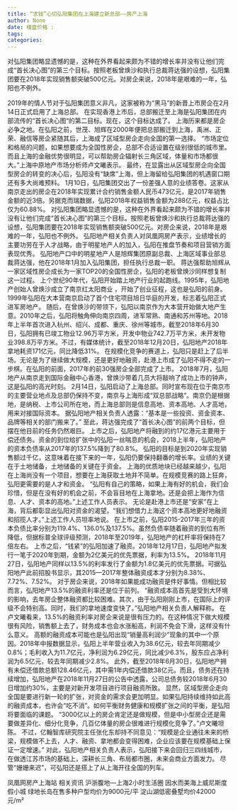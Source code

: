 ```yaml
---
title: “求钱”心切弘阳集团在上海建立新总部——房产上海
author: None
date: 楼盘价格 : 
tags: 
categories: 
---
```

对弘阳集团略显遗憾的是，这种在外界看起来颇为不错的增长率并没有让他们完成“首长决心图”的第三个目标。按照老板曾焕沙和执行总裁蒋达强的设想，弘阳集团要在2018年实现销售额突破500亿元。对房企来说，2018年是艰难的一年，弘阳也不例外。
<!-- more -->
2019年的情人节对于弘阳集团意义非凡，这家被称为“黑马”的新晋上市房企在2月14日正式启用了上海总部。
在实现香港上市后，总部搬迁至上海是弘阳集团在内部流传的“首长决心图“的第二目标。现在，这个目标达成了。
上海历来都是房企必争之地。在弘阳之前，世茂、旭辉在2000年便把总部搬迁到上海，禹洲、正荣、融信等房企紧随其后，上海成了区域型房企走向全国的第一选择。
“市场定位和格局的问题，如果想要成为全国性房企，总部不合适设置在级别很低的城市里。而且上海的金融优势很明显，可以帮助房企辐射长三角区域，体量和市场都很大。”上海中原地产市场分析师卢文曦表示。
最终，在显露出从区域型房企向全国型房企的转变的决心后，弘阳没有“缺席”上海，但上海留给弘阳集团的机遇窗口期还有多大尚难预料。
1月10日，弘阳集团交出了一份差强人意的业绩答卷。这家从南京走出的房企在2018年实现累计合约销售金额人民币473亿元，是2017年销售金额的近3倍。另据克而瑞数据，弘阳2018年权益销售金额为288亿元，权益占比仅为60.88%。
对弘阳集团略显遗憾的是，这种在外界看起来颇为不错的增长率并没有让他们完成“首长决心图”的第三个目标。按照老板曾焕沙和执行总裁蒋达强的设想，弘阳集团要在2018年实现销售额突破500亿元。对房企来说，2018年是艰难的一年，弘阳也不例外。
弘阳地产相关负责人对凤凰网房产表示，业绩增长的主要功劳在于人才战略，由于明星地产人的加入，弘阳在推盘节奏和项目营销方面表现优秀。
弘阳地产口中的明星地产人是旭辉集团原副总裁、上海区域事业部总裁蒋达强，他在2018年1月加入弘阳集团，担任执行总裁一职。
蒋达强帮助旭辉从一家区域性房企成长为一家TOP20的全国性房企，弘阳的老板曾焕沙同样想复制这一过程。
上个世纪90年代，弘阳开始踏上地产行业的起跑线。1995年，弘阳地产创始人曾焕沙成立了南京红太阳商业
，开始了创业征程，这也是弘阳的前身。1999年弘阳在大本营南京启动了首个住宅项目旭日华庭的开发，标志着弘阳正式进军房地产。
随后，在曾焕沙的带领下，弘阳以南京作为大本营开始做大地产生意。2010年之后，弘阳将触角伸向南京四周，进军常熟、南通和苏州等地。2018年上半年首次进入杭州、绍兴、成都、重庆、徐州等城市。截至2018年6月30日，弘阳拥有已竣工物业12.96万平方米，开发中物业742.7万平方米，未开发物业398.8万平方米。不过，有媒体统计，截至2018年12月20日，弘阳地产2018年拿地耗资171亿元，同比降低31%。
在规模化竞争的赛道上，弘阳只是赶上了后半场。无论是为了继续做大规模，还是更好地融资，赴港上市成了弘阳不得不走的一步棋。在弘阳的前面，2017年的前30强房企全部完成了上市。
2018年7月，弘阳地产从南京走到国际金融中心香港，曾焕沙带着几员大将敲响了成功上市的钟声，这是弘阳的高光时刻。
2月14日，弘阳启动了上海总部。同时宣布现在位于南京市的主要营业地点及总部仍保持不变，南京与上海形成“双总部战略”。南京仍是根据地，是纳税、上市公司所在地，而上海总部则是信息高地、资本高地、人才高地，用来对接国际资本。
据弘阳地产相关负责人透露：“基本是一些投资、资金资本、品牌等相关的部门搬来了。”
至此，蒋达强完成了“首长决心图”的前两个目标，但摆在他目前的任务仍然艰巨。
上市之后，弘阳地产将融到的约17亿港元主要用于偿还债务。资金的到位给扩张中的弘阳一丝喘息的机会，2018上半年，弘阳地产的资本负债率从2017年的137.5%降到了80.8%。
弘阳的目标是到2020年实现销售额过千亿，这意味着在接下来的一年，弘阳仍要保持翻番的增长率。业绩的关键在于土地储备，土地储备的关键在于资金。
上海的优质地块已经越来越少，弘阳在上海尚没有一个项目，想要在上海获取土地并不简单。在规模竞赛的路上狂奔，弘阳更需要的是人才和资金。
“弘阳有自己的策略，如果上海有好的机会，我们会珍惜，但是在没有好的机会之前，不会盲目地在上海拿地。还是会把上海作为信息、人才、资本的高地。”上述工作人员表示。
无论是赴港上市还是“安家”在上海，背后都彰显出弘阳对资金的渴望。“我们想借力上海这个资本高地更好地融资和招揽人才。”上述工作人员坦率地说。
在上市之前，弘阳2015-2017年三年的资本负债比率分别为119.4%、136.0%及137.5%。虽然负债率随着融资的到位有所降低，但据标普全球评级预测，2018年至2019年，弘阳地产的杠杆率将保持在7倍左右。
上市之后，“钱紧”的弘阳加速了融资。2018年12月17日，弘阳地产拟发行一笔于2020年到期，金额为2亿美元的优先票据，利率为13.5%。 2018年11月27日，弘阳地产同样以13.5%的利率发行了金额为1.8亿美元的优先票据。可据弘阳地产此前招股书显示，其2015—2017年整体融资成本才分别为8.38%、7.72%、7.52%。
对于房企来说，2018年如果能成功融资是件好事情。但相比较而言，弘阳地产13.5%的融资利率还是位于前列。
“融资成本高首先是受到大环境的影响，去年房企整体融资都比较困难。其次，由于弘阳刚刚上市，在国际上的评级不会特别高。同时，我们的拿地速度变快了。”弘阳地产相关负责人解释称。
在卢文曦看来，13.5%的融资利率对房企来说是很有压力的。在这种情况下做大规模很有风险，销售额上去了，财务成本也会水涨船高，利润不免会下滑，这样没有什么意义。
高额的融资成本可能也是弘阳出现“销量高利润少”现象的其中一个原因。2018年中报数据显示，弘阳上半年营业收入为38.6亿元，较去年同期减少0.8%；毛利收入为11.7亿元，净利润为6.29亿元，同比减少6.3%，股东应占净利润为6.5亿元，较去年同期减少2.8%。
此外，截至2018年6月30日，弘阳地产拥有未偿还借款总额128.46亿元，其中需1年内偿还借款38亿元。而且，债务还在持续增加，弘阳地产在2018年11月27日的公告中透露，公司总债务较2018年6月30日增加约30%，主要是对新开发项目进行项目融资所致。
显然，区域型房企走向全国是要进行新一轮的扩张，对资金的需求会更加明显。如果弘阳持续维持如此高的融资成本，也许会“吃不消”。如何平衡财务健康和规模扩张之间的平衡，是弘阳将要面临的课题。
“3000亿以上的房企肯定还是做规模，但是中小型房企还是需要做差异化、细分化竞争，几百亿体量的房企很难进行规模化竞争了。”卢文曦坦陈。
不过，亿翰智库研究院主任张化东却持不同意见：“规模是企业通往未来的桥梁，规模做不上去，人才、融资、拿地都会变得困难，企业应该要在规模基础上保证一定增速。”
对此，弘阳地产相关负责人表示，弘阳接下来会回归三四线城市，在做透江苏市场的基础上，深耕长三角、布局都市圈，未来会商业方面发力。
尽管“姗姗来迟”，可弘阳还是搭上了从上海开往全国的列车。
                        
                        
                        
                        
                                        
                    
                    
                
                    
                    
                    
                
                    
                
凤凰网房产上海站
相关资讯
沪浙腹地—上海2小时生活圈
因水而美海上威尼斯度假小城
绿地长岛在售多种户型均价为9000元/平
淀山湖低密叠墅均价42000元/m²
	                        
	                    
	                        
	                    
